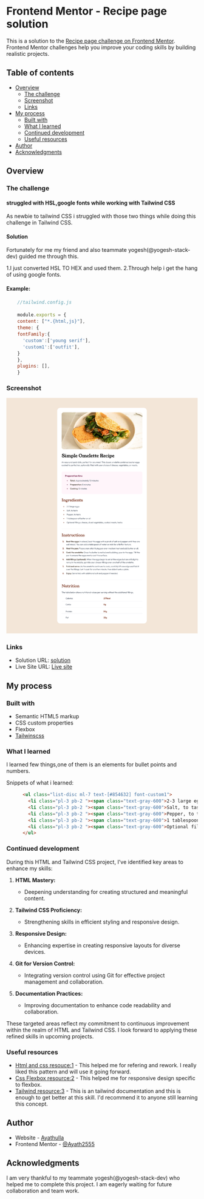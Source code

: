 # Frontend Mentor - Recipe page solution

This is a solution to the [Recipe page challenge on Frontend Mentor](https://www.frontendmentor.io/challenges/recipe-page-KiTsR8QQKm). Frontend Mentor challenges help you improve your coding skills by building realistic projects. 

## Table of contents

- [Overview](#overview)
  - [The challenge](#the-challenge)
  - [Screenshot](#screenshot)
  - [Links](#links)
- [My process](#my-process)
  - [Built with](#built-with)
  - [What I learned](#what-i-learned)
  - [Continued development](#continued-development)
  - [Useful resources](#useful-resources)
- [Author](#author)
- [Acknowledgments](#acknowledgments)



## Overview

### The challenge

#### struggled with HSL,google fonts while working with Tailwind CSS

  As newbie to tailwind CSS i struggled with those two things while doing this challenge in Tailwind CSS.

#### Solution

  Fortunately for me my friend and also teammate yogesh(@yogesh-stack-dev) guided me through this.
  
  1.I just converted HSL TO HEX and used them.
  2.Through help i get the hang of using google fonts.

#### Example:

  ```javascript
      //tailwind.config.js

      module.exports = {
      content: ["*.{html,js}"],
      theme: {
      fontFamily:{
        'custom':['young serif'],
        'custom1':['outfit'],
      }
      },
      plugins: [],
      }

  ```


### Screenshot

![Recipe page screenshot](./RecipeComponent.png)


### Links

- Solution URL: [solution](https://www.frontendmentor.io/solutions/recipe-page-using-tailwind-css-lvFJFlONMI)
- Live Site URL: [Live site](https://recipe-page-xi-plum.vercel.app)

## My process

### Built with

- Semantic HTML5 markup
- CSS custom properties
- Flexbox
- [Tailwinscss](https://www.tailwindcss.com)



### What I learned

  I learned few things,one of them is an elements for bullet points and numbers. 

  Snippets of what i learned:

  ```html
        <ul class="list-disc ml-7 text-[#854632] font-custom1">
          <li class="pl-3 pb-2 "><span class="text-gray-600">2-3 large eggs </span> <br></li>
          <li class="pl-3 pb-2 "><span class="text-gray-600">Salt, to taste </span><br></li>
          <li class="pl-3 pb-2 "><span class="text-gray-600">Pepper, to taste </span><br></li>
          <li class="pl-3 pb-2 "><span class="text-gray-600">1 tablespoon of butter or oil </span><br></li>
          <li class="pl-3 pb-2 "><span class="text-gray-600">Optional fillings: cheese, diced vegetables, cooked meats, herbs </span><br></li>
        </ul>
  ```



### Continued development

  
During this HTML and Tailwind CSS project, I've identified key areas to enhance my skills:

1. **HTML Mastery:**
   - Deepening understanding for creating structured and meaningful content.

2. **Tailwind CSS Proficiency:**
   - Strengthening skills in efficient styling and responsive design.

3. **Responsive Design:**
   - Enhancing expertise in creating responsive layouts for diverse devices.

4. **Git for Version Control:**
   - Integrating version control using Git for effective project management and collaboration.

5. **Documentation Practices:**
   - Improving documentation to enhance code readability and collaboration.

These targeted areas reflect my commitment to continuous improvement within the realm of HTML and Tailwind CSS. I look forward to applying these refined skills in upcoming projects.

### Useful resources

  - [Html and css resouce:1](https://htmlandcssguidebook.com/) - This helped me for refering and rework. I really liked this pattern and will use it going forward.
  - [Css Flexbox resource:2](https://htmlandcssguidebook.com/) - This helped me for responsive design specific to flexbox.
  - [Tailwind resource:3](https://tailwindcss.com) - This is an tailwind documentation and this is enough to get better at this skill. I'd recommend it to anyone still learning this concept.



## Author

- Website - [Ayathulla](https://www.your-site.com)
- Frontend Mentor - [@Ayath2555](https://www.frontendmentor.io/profile/Ayath2555)



## Acknowledgments

  I am very thankful to my teammate yogesh(@yogesh-stack-dev) who helped me to complete this project.
  I am eagerly waiting for future collaboration and team work.